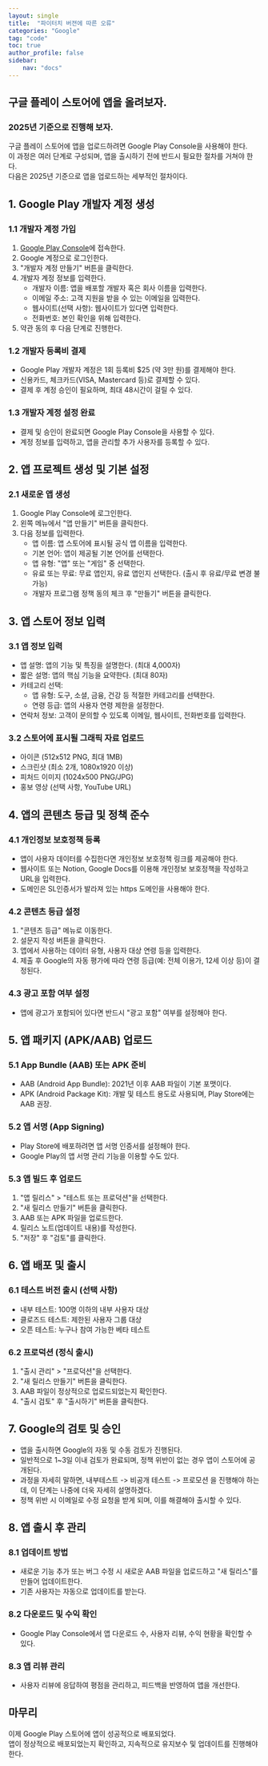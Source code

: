 ```yaml
---
layout: single
title:  "파이터치 버젼에 따른 오류"
categories: "Google"
tag: "code"
toc: true
author_profile: false
sidebar:
    nav: "docs"
---
```


## 구글 플레이 스토어에 앱을 올려보자.  
### 2025년 기준으로 진행해 보자.  

구글 플레이 스토어에 앱을 업로드하려면 Google Play Console을 사용해야 한다.  
이 과정은 여러 단계로 구성되며, 앱을 출시하기 전에 반드시 필요한 절차를 거쳐야 한다.  
다음은 2025년 기준으로 앱을 업로드하는 세부적인 절차이다.  


## 1. Google Play 개발자 계정 생성

### 1.1 개발자 계정 가입
1. [Google Play Console](https://play.google.com/console/)에 접속한다.  
2. Google 계정으로 로그인한다.  
3. "개발자 계정 만들기" 버튼을 클릭한다.  
4. 개발자 계정 정보를 입력한다.  
   - 개발자 이름: 앱을 배포할 개발자 혹은 회사 이름을 입력한다.  
   - 이메일 주소: 고객 지원을 받을 수 있는 이메일을 입력한다.  
   - 웹사이트(선택 사항): 웹사이트가 있다면 입력한다.  
   - 전화번호: 본인 확인을 위해 입력한다.  
5. 약관 동의 후 다음 단계로 진행한다.  

### 1.2 개발자 등록비 결제
- Google Play 개발자 계정은 1회 등록비 $25 (약 3만 원)를 결제해야 한다.  
- 신용카드, 체크카드(VISA, Mastercard 등)로 결제할 수 있다.  
- 결제 후 계정 승인이 필요하며, 최대 48시간이 걸릴 수 있다.  

### 1.3 개발자 계정 설정 완료
- 결제 및 승인이 완료되면 Google Play Console을 사용할 수 있다.  
- 계정 정보를 입력하고, 앱을 관리할 추가 사용자를 등록할 수 있다.  


## 2. 앱 프로젝트 생성 및 기본 설정
### 2.1 새로운 앱 생성
1. Google Play Console에 로그인한다.  
2. 왼쪽 메뉴에서 "앱 만들기" 버튼을 클릭한다.  
3. 다음 정보를 입력한다.  
   - 앱 이름: 앱 스토어에 표시될 공식 앱 이름을 입력한다.  
   - 기본 언어: 앱이 제공될 기본 언어를 선택한다.  
   - 앱 유형: "앱" 또는 "게임" 중 선택한다.  
   - 유료 또는 무료: 무료 앱인지, 유료 앱인지 선택한다. (출시 후 유료/무료 변경 불가능)  
   - 개발자 프로그램 정책 동의 체크 후 "만들기" 버튼을 클릭한다.  


## 3. 앱 스토어 정보 입력  
### 3.1 앱 정보 입력  
- 앱 설명: 앱의 기능 및 특징을 설명한다. (최대 4,000자)  
- 짧은 설명: 앱의 핵심 기능을 요약한다. (최대 80자)  
- 카테고리 선택:  
  - 앱 유형: 도구, 소셜, 금융, 건강 등 적절한 카테고리를 선택한다.  
  - 연령 등급: 앱의 사용자 연령 제한을 설정한다.  
- 연락처 정보: 고객이 문의할 수 있도록 이메일, 웹사이트, 전화번호를 입력한다.  

### 3.2 스토어에 표시될 그래픽 자료 업로드  
- 아이콘 (512x512 PNG, 최대 1MB)  
- 스크린샷 (최소 2개, 1080x1920 이상)  
- 피처드 이미지 (1024x500 PNG/JPG)  
- 홍보 영상 (선택 사항, YouTube URL)  
 

## 4. 앱의 콘텐츠 등급 및 정책 준수  
### 4.1 개인정보 보호정책 등록  
- 앱이 사용자 데이터를 수집한다면 개인정보 보호정책 링크를 제공해야 한다.  
- 웹사이트 또는 Notion, Google Docs를 이용해 개인정보 보호정책을 작성하고 URL을 입력한다.  
- 도메인은 SL인증서가 발라져 있는 https 도메인을 사용해야 한다.  

### 4.2 콘텐츠 등급 설정  
1. "콘텐츠 등급" 메뉴로 이동한다.  
2. 설문지 작성 버튼을 클릭한다.  
3. 앱에서 사용하는 데이터 유형, 사용자 대상 연령 등을 입력한다.  
4. 제출 후 Google의 자동 평가에 따라 연령 등급(예: 전체 이용가, 12세 이상 등)이 결정된다.  

### 4.3 광고 포함 여부 설정  
- 앱에 광고가 포함되어 있다면 반드시 "광고 포함" 여부를 설정해야 한다.  


## 5. 앱 패키지 (APK/AAB) 업로드  
### 5.1 App Bundle (AAB) 또는 APK 준비  
- AAB (Android App Bundle): 2021년 이후 AAB 파일이 기본 포맷이다.  
- APK (Android Package Kit): 개발 및 테스트 용도로 사용되며, Play Store에는 AAB 권장.  

### 5.2 앱 서명 (App Signing)  
- Play Store에 배포하려면 앱 서명 인증서를 설정해야 한다.  
- Google Play의 앱 서명 관리 기능을 이용할 수도 있다.  

### 5.3 앱 빌드 후 업로드  
1. "앱 릴리스" > "테스트 또는 프로덕션"을 선택한다.  
2. "새 릴리스 만들기" 버튼을 클릭한다.  
3. AAB 또는 APK 파일을 업로드한다.  
4. 릴리스 노트(업데이트 내용)를 작성한다.  
5. "저장" 후 "검토"를 클릭한다.  


## 6. 앱 배포 및 출시  
### 6.1 테스트 버전 출시 (선택 사항)  
- 내부 테스트: 100명 이하의 내부 사용자 대상  
- 클로즈드 테스트: 제한된 사용자 그룹 대상  
- 오픈 테스트: 누구나 참여 가능한 베타 테스트  

### 6.2 프로덕션 (정식 출시)  
1. "출시 관리" > "프로덕션"을 선택한다.  
2. "새 릴리스 만들기" 버튼을 클릭한다.  
3. AAB 파일이 정상적으로 업로드되었는지 확인한다.  
4. "출시 검토" 후 "출시하기" 버튼을 클릭한다.  


## 7. Google의 검토 및 승인  
- 앱을 출시하면 Google의 자동 및 수동 검토가 진행된다.  
- 일반적으로 1~3일 이내 검토가 완료되며, 정책 위반이 없는 경우 앱이 스토어에 공개된다.  
- 과정을 자세히 말하면, 내부테스트 -> 비공개 테스트 -> 프로모션 을 진행해야 하는데, 이 단계는 나중에 더욱 자세히 설명하겠다.  
- 정책 위반 시 이메일로 수정 요청을 받게 되며, 이를 해결해야 출시할 수 있다.  


## 8. 앱 출시 후 관리  
### 8.1 업데이트 방법  
- 새로운 기능 추가 또는 버그 수정 시 새로운 AAB 파일을 업로드하고 "새 릴리스"를 만들어 업데이트한다.  
- 기존 사용자는 자동으로 업데이트를 받는다.  

### 8.2 다운로드 및 수익 확인  
- Google Play Console에서 앱 다운로드 수, 사용자 리뷰, 수익 현황을 확인할 수 있다.  

### 8.3 앱 리뷰 관리  
- 사용자 리뷰에 응답하여 평점을 관리하고, 피드백을 반영하여 앱을 개선한다.  


## 마무리  
이제 Google Play 스토어에 앱이 성공적으로 배포되었다.  
앱이 정상적으로 배포되었는지 확인하고, 지속적으로 유지보수 및 업데이트를 진행해야 한다.  
